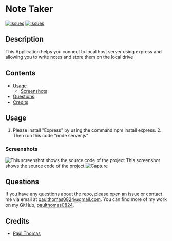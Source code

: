 # Note Taker
[![Issues](https://img.shields.io/github/issues/paulthomas0824/ReadMe-Generator)](https://github.com/paulthomas0824/ReadMe-Generator/issues) [![Issues](https://img.shields.io/github/contributors/paulthomas0824/ReadMe-Generator)](https://github.com/paulthomas0824/ReadMe-Generator/graphs/contributors) 
## Description
This Application helps you connect to local host server using express and allowing you to write notes and store them on the local drive
## Contents
* [Usage](#usage)
   * [Screenshots](#screenshots)
* [Questions](#questions)
* [Credits](#credits)

## Usage
1. Please install "Express" by using the command npm install express. 2. Then run this code "node server.js" 
    
### Screenshots
![This screenshot shows the source code of the project](./img/Capture.jpg)
This screenshot shows the source code of the project
![Capture](https://user-images.githubusercontent.com/21247085/121103318-58f70300-c7c5-11eb-9908-f2eb0ec132c1.JPG)

## Questions
If you have any questions about the repo, please [open an issue](https://github.com/paulthomas0824/ReadMe-Generator/issues) or contact me via email at paulthomas0824@gmail.com. You can find more of my work on my GitHub, [paulthomas0824](https://github.com/paulthomas0824/).
    
## Credits
* [Paul Thomas](https://github.com/paulthomas0824/ReadMe-Generator)

    

